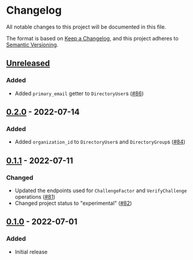 # Changelog

All notable changes to this project will be documented in this file.

The format is based on [Keep a Changelog](https://keepachangelog.com/en/1.0.0/),
and this project adheres to [Semantic Versioning](https://semver.org/spec/v2.0.0.html).

## [Unreleased]

### Added

- Added `primary_email` getter to `DirectoryUser`s ([#86](https://github.com/workos/workos-rust/pull/86))

## [0.2.0] - 2022-07-14

### Added

- Added `organization_id` to `DirectoryUser`s and `DirectoryGroup`s ([#84](https://github.com/workos/workos-rust/pull/84))

## [0.1.1] - 2022-07-11

### Changed

- Updated the endpoints used for `ChallengeFactor` and `VerifyChallenge` operations ([#81](https://github.com/workos/workos-rust/pull/81))
- Changed project status to "experimental" ([#82](https://github.com/workos/workos-rust/pull/82))

## [0.1.0] - 2022-07-01

### Added

- Initial release

[unreleased]: https://github.com/workos/workos-rust/compare/v0.2.0...HEAD
[0.2.0]: https://github.com/workos/workos-rust/compare/v0.1.1...v0.2.0
[0.1.1]: https://github.com/workos/workos-rust/compare/v0.1.0...v0.1.1
[0.1.0]: https://github.com/workos/workos-rust/releases/tag/66a4c78...v0.1.0
